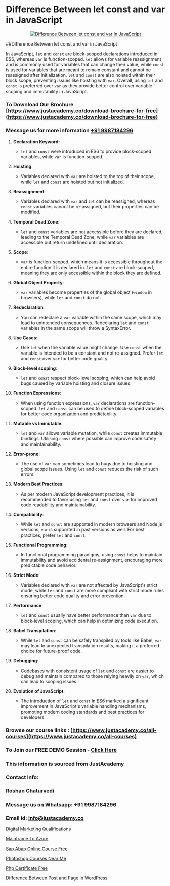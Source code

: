 # Difference Between let const and var in JavaScript

<p align="center">
  <a href="https://justacademy.co/course-detail/javascript-training">
    <img src="https://justacademy.co/storage2/course_image/1676636853_course_image.webp" alt="Difference Between let const and var in JavaScript">
  </a>
</p>
##Difference Between let const and var in JavaScript

In JavaScript, `let` and `const` are block-scoped declarations introduced in ES6, whereas `var` is function-scoped. `let` allows for variable reassignment and is commonly used for variables that can change their value, while `const` is used for variables that are meant to remain constant and cannot be reassigned after initialization. `let` and `const` are also hoisted within their block scope, preventing issues like hoisting with `var`. Overall, using `let` and `const` is preferred over `var` as they provide better control over variable scoping and immutability in JavaScript.
### To Download Our Brochure [https://www.justacademy.co/download-brochure-for-free](https://www.justacademy.co/download-brochure-for-free)
### Message us for more information [+91 9987184296](https://api.whatsapp.com/send?phone=919987184296)
1) **Declaration Keyword:** 
   - `let` and `const` were introduced in ES6 to provide block-scoped variables, while `var` is function-scoped.

2) **Hoisting**:
   - Variables declared with `var` are hoisted to the top of their scope, while `let` and `const` are hoisted but not initialized.

3) **Reassignment**: 
   - Variables declared with `var` and `let` can be reassigned, whereas `const` variables cannot be re-assigned, but their properties can be modified.

4) **Temporal Dead Zone**:
   - `let` and `const` variables are not accessible before they are declared, leading to the Temporal Dead Zone, while `var` variables are accessible but return undefined until declaration.

5) **Scope**:
   - `var` is function-scoped, which means it is accessible throughout the entire function it is declared in. `let` and `const` are block-scoped, meaning they are only accessible within the block they are defined.

6) **Global Object Property**:
   - `var` variables become properties of the global object (`window` in browsers), while `let` and `const` do not.

7) **Redeclaration**:
   - You can redeclare a `var` variable within the same scope, which may lead to unintended consequences. Redeclaring `let` and `const` variables in the same scope will throw a SyntaxError.

8) **Use Cases**:
   - Use `let` when the variable value might change. Use `const` when the variable is intended to be a constant and not re-assigned. Prefer `let` and `const` over `var` for better code quality.

9) **Block-level scoping**:
    - `let` and `const` respect block-level scoping, which can help avoid bugs caused by variable hoisting and closure issues.

10) **Function Expressions**:
    - When using function expressions, `var` declarations are function-scoped. `let` and `const` can be used to define block-scoped variables for better code organization and predictability.

11) **Mutable vs Immutable**:
    - `let` and `var` allows variable mutation, while `const` creates immutable bindings. Utilising `const` where possible can improve code safety and maintainability.

12) **Error-prone**:
    - The use of `var` can sometimes lead to bugs due to hoisting and global scope issues. Using `let` and `const` reduces the risk of such errors.

13) **Modern Best Practices**:
    - As per modern JavaScript development practices, it is recommended to favor using `let` and `const` over `var` for improved code readability and maintainability.

14) **Compatibility**:
    - While `let` and `const` are supported in modern browsers and Node.js versions, `var` is supported in past versions as well. For best practices, prefer `let` and `const`.

15) **Functional Programming**:
    - In functional programming paradigms, using `const` helps to maintain immutability and avoid accidental re-assignment, encouraging more predictable code behavior.

16) **Strict Mode**:
    - Variables declared with `var` are not affected by JavaScript's strict mode, while `let` and `const` are more compliant with strict mode rules ensuring better code quality and error prevention.

17) **Performance**:
    - `let` and `const` usually have better performance than `var` due to block-level scoping, which can help in optimizing code execution.

18) **Babel Transpilation**:
    - While `let` and `const` can be safely transpiled by tools like Babel, `var` may lead to unexpected transpilation results, making it a preferred choice for future-proof code.

19) **Debugging**:
    - Codebases with consistent usage of `let` and `const` are easier to debug and maintain compared to those relying heavily on `var`, which can lead to scoping issues.

20) **Evolution of JavaScript**:
    - The introduction of `let` and `const` in ES6 marked a significant improvement in JavaScript's variable handling mechanisms, promoting modern coding standards and best practices for developers.

### Browse our course links : [https://www.justacademy.co/all-courses](https://www.justacademy.co/all-courses) 
### To Join our FREE DEMO Session - [Click Here](https://www.justacademy.co/register-for-course-demo)


### This information is sourced from JustAcademy
### Contact Info:
### Roshan Chaturvedi
### Message us on Whatsapp: [+91 9987184296](https://api.whatsapp.com/send?phone=919987184296)
### Email id: [info@justacademy.co](mailto:info@justacademy.co)
                
[Digital Marketing Qualifications](https://www.linkedin.com/pulse/digital-marketing-qualifications-justacademy-cupertino-ubwcc?trackingId=C2Pms9onPyf8B76K%2BxCXkw%3D%3D&lipi=urn%3Ali%3Apage%3Ad_flagship3_company_admin%3BNP%2FlhOodSumKT6PSkBvdbw%3D%3D)

[Mainframe To Azure](https://www.linkedin.com/pulse/mainframe-azure-software-training-sunnyvale-jpf5c?trackingId=qFnCU7lO9IdXaqcPsB9BKA%3D%3D&lipi=urn%3Ali%3Apage%3Ad_flagship3_company_admin%3B%2BhR3vy1dRIi%2FxP7UWLS2ww%3D%3D)

[Sap Abap Online Course Free](https://medium.com/@mahi3106/sap-abap-online-course-free-462c5c688740)

[Photoshop Courses Near Me](https://medium.com/@kumarishimmi99/photoshop-courses-near-me-91e7c9314260)

[Php Certificate Free](https://justacademyin.github.io/justacademy/php-certificate-free)

[Difference Between Post and Page in WordPress](https://justacademyin.github.io/justacademy/difference-between-post-and-page-in-wordpress)

